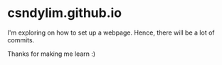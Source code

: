 # csndylim.github.io
I'm exploring on how to set up a webpage. 
Hence, there will be a lot of commits.

Thanks for making me learn :)
